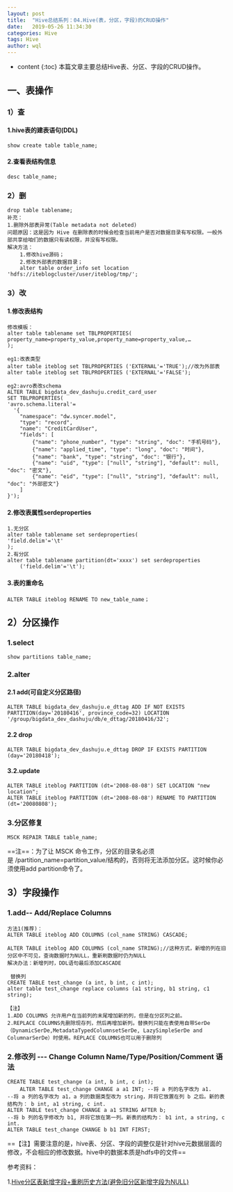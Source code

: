 ```yaml
---
layout: post
title:  "Hive总结系列：04.Hive(表，分区，字段)的CRUD操作"
date:   2019-05-26 11:34:30
categories: Hive
tags: Hive
author: wql
---
```


* content
{:toc}
本篇文章主要总结Hive表、分区、字段的CRUD操作。



 
 
## 一、表操作
### 1）查
#### 1.hive表的建表语句(DDL)  
```
show create table table_name;
```
#### 2.查看表结构信息
  
```
desc table_name;
```
 
### 2）删

```
drop table tablename;
补充：
1.删除外部表异常(Table metadata not deleted)
问题原因：这是因为 Hive 在删除表的时候会检查当前用户是否对数据目录有写权限。一般外部共享给咱们的数据只有读权限，并没有写权限。
解决方法：
    1.修改hive源码；
    2.修改外部表的数据目录；
    alter table order_info set location 'hdfs://iteblogcluster/user/iteblog/tmp/';
```
    
### 3）改
#### 1.修改表结构

```
修改模板：
alter table tablename set TBLPROPERTIES(
property_name=property_value,property_name=property_value,…
);

eg1:改表类型
alter table iteblog set TBLPROPERTIES ('EXTERNAL'='TRUE');//改为外部表
alter table iteblog set TBLPROPERTIES ('EXTERNAL'='FALSE');

eg2:avro表改schema
ALTER TABLE bigdata_dev_dashuju.credit_card_user
SET TBLPROPERTIES(
'avro.schema.literal'=
  '{
    "namespace": "dw.syncer.model",
    "type": "record",
    "name": "CreditCardUser",
    "fields": [
        {"name": "phone_number", "type": "string", "doc": "手机号码"},
        {"name": "applied_time", "type": "long", "doc": "时间"},
        {"name": "bank", "type": "string", "doc": "银行"},
        {"name": "uid", "type": ["null", "string"], "default": null, "doc": "密文"},
        {"name": "eid", "type": ["null", "string"], "default": null, "doc": "外部密文"}
    ]
}');
```

#### 2.修改表属性serdeproperties

```
1.无分区
alter table tablename set serdeproperties(
'field.delim'='\t'
);
2.有分区
alter table tablename partition(dt='xxxx') set serdeproperties
	('field.delim'='\t');
```
#### 3.表的重命名
    
```
ALTER TABLE iteblog RENAME TO new_table_name；
```

## 2）分区操作
### 1.select

```
show partitions table_name;
```
###  2.alter
#### 2.1 add(可自定义分区路径)
```
ALTER TABLE bigdata_dev_dashuju.e_dttag ADD IF NOT EXISTS PARTITION(day='20180416', province_code=32) LOCATION '/group/bigdata_dev_dashuju/db/e_dttag/20180416/32';
```
#### 2.2 drop
```
ALTER TABLE bigdata_dev_dashuju.e_dttag DROP IF EXISTS PARTITION (day='20180418');
```
#### 3.2.update

```
ALTER TABLE iteblog PARTITION (dt='2008-08-08') SET LOCATION "new location";
ALTER TABLE iteblog PARTITION (dt='2008-08-08') RENAME TO PARTITION (dt='20080808');
```
###  3.分区修复

```
MSCK REPAIR TABLE table_name;
```
==注==：为了让 MSCK 命令工作，分区的目录名必须是 /partition_name=partition_value/结构的，否则将无法添加分区。这时候你必须使用add partition命令了。



## 3）字段操作
### 1.add-- Add/Replace Columns 
```
方法1(推荐)：
ALTER TABLE iteblog ADD COLUMNS (col_name STRING) CASCADE;

ALTER TABLE iteblog ADD COLUMNS (col_name STRING);//这种方式，新增的列在旧分区中不可见，查询数据时为NULL，重新刷数据时仍为NULL
解决办法：新增列时，DDL语句最后添加CASCADE

 替换列
CREATE TABLE test_change (a int, b int, c int);
alter table test_change replace columns (a1 string, b1 string, c1 string);
```
```
【注】
1.ADD COLUMNS 允许用户在当前列的末尾增加新的列，但是在分区列之前。
2.REPLACE COLUMNS先删除现存列，然后再增加新列。替换列只能在表使用自带SerDe（DynamicSerDe,MetadataTypedColumnsetSerDe, LazySimpleSerDe and ColumnarSerDe）时使用。REPLACE COLUMNS也可以用于删除列
```
### 2.修改列 --- Change Column Name/Type/Position/Comment 语法

```
CREATE TABLE test_change (a int, b int, c int);
	ALTER TABLE test_change CHANGE a a1 INT; --将 a 列的名字改为 a1.
--将 a 列的名字改为 a1，a 列的数据类型改为 string，并将它放置在列 b 之后。新的表结构为： b int, a1 string, c int.
ALTER TABLE test_change CHANGE a a1 STRING AFTER b; 
--将 b 列的名字修改为 b1, 并将它放在第一列。新表的结构为： b1 int, a string, c int.
ALTER TABLE test_change CHANGE b b1 INT FIRST;
```
==【注】需要注意的是，hive表、分区、字段的调整仅是针对hive元数据层面的修改，不会相应的修改数据。hive中的数据本质是hdfs中的文件==

参考资料：

1.[Hive分区表新增字段+重刷历史方法(避免旧分区新增字段为NULL)](https://blog.csdn.net/hjw199089/article/details/79056612)